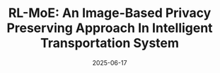 ---
title: "RL-MoE: An Image-Based Privacy Preserving Approach In Intelligent Transportation System"
collection: publications
category: conferences
permalink: /publication/2025-06-17-RL-MoE
excerpt: 'Vehicular computing is vital to modern transportation, enabling real-time data collection for improved traffic flow, mobility, and safety. However, the widespread use of roadside cameras and IoT devices raises significant privacy concerns, as sensitive vehicular and environmental data are often transmitted. To address these issues, this paper introduces RL-MoE, a privacy-preserving framework that combines Reinforcement Learning (RL) with a Mixture of Experts (MoE) model. Instead of transmitting raw images, RL-MoE extracts textual descriptions from camera feeds, significantly reducing privacy risks. The MoE component uses specialized experts to generate summaries based on structured prompts, while the RL module optimizes these descriptions for accuracy and relevance. The framework also includes explainability methods to ensure transparency and trust. Experimental results show that RL-MoE effectively protects user privacy, enhances data transmission efficiency, and supports compliance with privacy standards. This study demonstrates how AI techniques can balance effective traffic monitoring with robust privacy safeguards in Intelligent Transportation Systems.'
date: 2025-06-17
venue: '8th International Conference for Internet Technology and Secured Transactions (ICITST-2013)'
paperurl: 'https://ieeexplore.ieee.org/abstract/document/6750277'
citation: 'Rezaei, A., & Sookhak, M., Medrano, C.R. RL-MoE: An Image-Based Privacy Preserving Approach In Intelligent Transportation System. 3rd USENIX Symposium on Vehicle Security and Privacy (Under Review).'
---